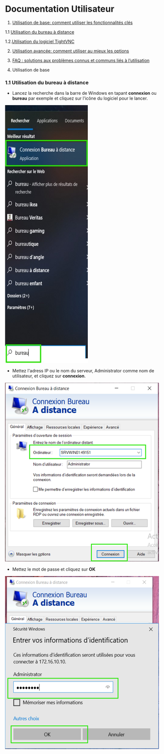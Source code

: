 # Documentation Utilisateur

 1. [Utilisation de base: comment utiliser les fonctionnalités clés](#1-utilisation-de-base)
 
1.1 [Utilisation du bureau à distance](#1.1)

1.2.[Utilisation du logiciel TightVNC](#1.2)

 2. [Utilisation avancée: comment utiliser au mieux les options](#2-utilisation-avancée)
 

 3. [FAQ : solutions aux problèmes connus et communs liés à l’utilisation](#3-FAQ)

 1. Utilisation de base

### 1.1 Utilisation du bureau à distance

* Lancez la recherche dans la barre de Windows en tapant __connexion__ ou __bureau__ par exemple et cliquez sur l'icône du logiciel pour le lancer.
  
![](https://github.com/WildCodeSchool/TSSR-2411-P1-G3/blob/main/images/securistation/Captura%20de%20pantalla%202024-12-05%20104843.jpg?raw=true)
* Mettez l'adress IP ou le nom du serveur, Administrator comme nom de utilisateur, et cliquez sur __connexion__.
  
![](https://github.com/WildCodeSchool/TSSR-2411-P1-G3/blob/main/images/securistation/install%20windows%2010%20-%20117.png)
* Mettez le mot de passe et cliquez sur __OK__
  
![](https://github.com/WildCodeSchool/TSSR-2411-P1-G3/blob/main/images/securistation/install%20windows%2010%20-%20132.png)
